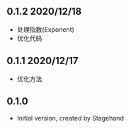 ## 0.1.2 2020/12/18

- 处理指数(Exponent)
- 优化代码

## 0.1.1 2020/12/17

- 优化方法

## 0.1.0

- Initial version, created by Stagehand

